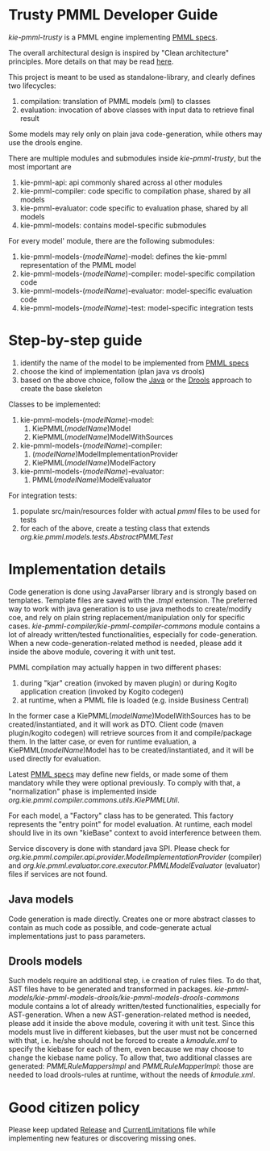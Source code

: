 <!--
  Licensed to the Apache Software Foundation (ASF) under one
  or more contributor license agreements.  See the NOTICE file
  distributed with this work for additional information
  regarding copyright ownership.  The ASF licenses this file
  to you under the Apache License, Version 2.0 (the
  "License"); you may not use this file except in compliance
  with the License.  You may obtain a copy of the License at

    http://www.apache.org/licenses/LICENSE-2.0

  Unless required by applicable law or agreed to in writing,
  software distributed under the License is distributed on an
  "AS IS" BASIS, WITHOUT WARRANTIES OR CONDITIONS OF ANY
  KIND, either express or implied.  See the License for the
  specific language governing permissions and limitations
  under the License.
  -->

Trusty PMML Developer Guide
===========================

_kie-pmml-trusty_ is a PMML engine implementing [PMML specs](http://dmg.org/pmml/v4-4-1/GeneralStructure.html).

The overall architectural design is inspired by "Clean architecture" principles.
More details on that may be read [here](https://blog.kie.org/2020/02/pmml-revisited.html).

This project is meant to be used as standalone-library, and clearly defines two lifecycles:

1) compilation: translation of PMML models (xml) to classes
2) evaluation: invocation of above classes with input data to retrieve final result

Some models may rely only on plain java code-generation, while others may use the drools engine.

There are multiple modules and submodules inside _kie-pmml-trusty_, but the most important are

1) kie-pmml-api: api commonly shared across al other modules
2) kie-pmml-compiler: code specific to compilation phase, shared by all models
3) kie-pmml-evaluator: code specific to evaluation phase, shared by all models
4) kie-pmml-models: contains model-specific submodules

For every model' module, there are the following submodules:

1) kie-pmml-models-(_modelName_)-model: defines the kie-pmml representation of the PMML model
2) kie-pmml-models-(_modelName_)-compiler: model-specific compilation code
3) kie-pmml-models-(_modelName_)-evaluator: model-specific evaluation code
4) kie-pmml-models-(_modelName_)-test: model-specific integration tests

Step-by-step guide
==================

1) identify the name of the model to be implemented from [PMML specs](http://dmg.org/pmml/v4-4-1/GeneralStructure.html)
2) choose the kind of implementation (plan java vs drools)
3) based on the above choice, follow the [Java](./kie-pmml-models-archetype/Readme.md) or the [Drools](./kie-pmml-models-drools-archetype/Readme.md) approach to create the base skeleton

Classes to be implemented:
1) kie-pmml-models-(_modelName_)-model:
    1. KiePMML(_modelName_)Model
    2. KiePMML(_modelName_)ModelWithSources
2) kie-pmml-models-(_modelName_)-compiler:
    1. (_modelName_)ModelImplementationProvider 
    2. KiePMML(_modelName_)ModelFactory
3) kie-pmml-models-(_modelName_)-evaluator:
   1. PMML(_modelName_)ModelEvaluator

For integration tests:
1) populate src/main/resources folder with actual _pmml_ files to be used for tests
2) for each of the above, create a testing class that extends _org.kie.pmml.models.tests.AbstractPMMLTest_


Implementation details
======================

Code generation is done using JavaParser library and is strongly based on templates.
Template files  are saved with the _.tmpl_ extension.
The preferred way to work with java generation is to use java methods to create/modify coe, and rely on plain string replacement/manipulation only for specific cases.
_kie-pmml-compiler/kie-pmml-compiler-commons_ module contains a lot of already written/tested functionalities, especially for code-generation.
When a new code-generation-related method is needed, please add it inside the above module, covering it with unit test.

PMML compilation may actually happen in two different phases:

1) during "kjar" creation (invoked by maven plugin) or during Kogito application creation (invoked by Kogito codegen)
2) at runtime, when a PMML file is loaded (e.g. inside Business Central)

In the former case a KiePMML(_modelName_)ModelWithSources has to be created/instantiated, and it will work as DTO. Client code (maven plugin/kogito codegen) will retrieve sources from it and compile/package them.
In the latter case, or even for runtime evaluation, a KiePMML(_modelName_)Model has to be created/instantiated, and it will be used directly for evaluation.

Latest [PMML specs](http://dmg.org/pmml/v4-4-1/GeneralStructure.html) may define new fields, or made some of them mandatory while they were optional previously.
To comply with that, a "normalization" phase is implemented inside _org.kie.pmml.compiler.commons.utils.KiePMMLUtil_.


For each model, a "Factory" class has to be generated. This factory represents the "entry point" for model evaluation.
At runtime, each model should live in its own "kieBase" context to avoid interference between them.

Service discovery is done with standard java SPI. Please check for _org.kie.pmml.compiler.api.provider.ModelImplementationProvider_ (compiler) and 
_org.kie.pmml.evaluator.core.executor.PMMLModelEvaluator_ (evaluator) files if services are not found.

Java models
-----------

Code generation is made directly. Creates one or more abstract classes to contain as much code as possible, and code-generate actual implementations just to pass parameters.

Drools models
-------------

Such models require an additional step, i.e creation of rules files. To do that, AST files have to be generated and transformed in packages.
_kie-pmml-models/kie-pmml-models-drools/kie-pmml-models-drools-commons_ module contains a lot of already written/tested functionalities, especially for AST-generation.
When a new AST-generation-related method is needed, please add it inside the above module, covering it with unit test.
Since this models must live in different kiebases, but the user must not be concerned with that, i.e. he/she should not be forced to create a _kmodule.xml_ to specify the kiebase 
for each of them, even because we may choose to change the kiebase name policy.
To allow that, two additional classes are generated: _PMMLRuleMappersImpl_ and _PMMLRuleMapperImpl_: those are needed to load drools-rules at runtime, without the needs of _kmodule.xml_.

Good citizen policy
===================
Please keep updated [Release](./Release.md) and [CurrentLimitations](./CurrentLimitations.md) file while implementing new features or discovering missing ones.